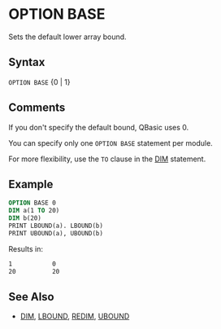 # OPTION BASE

Sets the default lower array bound.

## Syntax

`OPTION BASE` {0 | 1}

## Comments

If you don't specify the default bound, QBasic uses 0.

You can specify only one `OPTION BASE` statement per module.

For more flexibility, use the `TO` clause in the [DIM](DIM) statement.

## Example

```vb
OPTION BASE 0
DIM a(1 TO 20)
DIM b(20)
PRINT LBOUND(a). LBOUND(b)
PRINT UBOUND(a), UBOUND(b)
```

Results in:

```txt
1           0
20          20
```

## See Also

- [DIM](DIM), [LBOUND](LBOUND), [REDIM](REDIM), [UBOUND](UBOUND)
